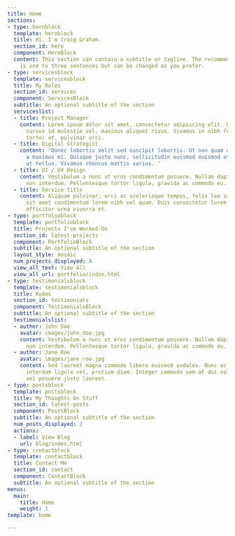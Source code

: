 ```yaml
---
title: Home
sections:
- type: heroblock
  template: heroblock
  title: Hi, I'm Craig Graham.
  section_id: hero
  component: HeroBlock
  content: This section can contain a subtitle or tagline. The recommended length
    is one to three sentences but can be changed as you prefer.
- type: servicesblock
  template: servicesblock
  title: My Roles
  section_id: services
  component: ServicesBlock
  subtitle: An optional subtitle of the section
  serviceslist:
  - title: Project Manager
    content: Lorem ipsum dolor sit amet, consectetur adipiscing elit. Donec nisl ligula,
      cursus id molestie vel, maximus aliquet risus. Vivamus in nibh fringilla, fringilla
      tortor at, pulvinar orci.
  - title: Digital Strategist
    content: 'Donec lobortis velit sed suscipit lobortis. Ut non quam metus. Nullam
      a maximus mi. Quisque justo nunc, sollicitudin euismod euismod at, tincidunt
      ut tellus. Vivamus rhoncus mattis varius. '
  - title: UI / UX Design
    content: Vestibulum a nunc ut eros condimentum posuere. Nullam dapibus quis nunc
      non interdum. Pellentesque tortor ligula, gravida ac commodo eu.
  - title: Service title
    content: Aliquam pulvinar, orci ac scelerisque tempus, felis leo sagittis justo,
      sit amet condimentum lorem nibh vel quam. Duis consectetur lorem ipsum, non
      efficitur urna viverra et.
- type: portfolioblock
  template: portfolioblock
  title: Projects I've Worked On
  section_id: latest-projects
  component: PortfolioBlock
  subtitle: An optional subtitle of the section
  layout_style: mosaic
  num_projects_displayed: 4
  view_all_text: View All
  view_all_url: portfolio/index.html
- type: testimonialsblock
  template: testimonialsblock
  title: Kudos
  section_id: testimonials
  component: TestimonialsBlock
  subtitle: An optional subtitle of the section
  testimonialslist:
  - author: John Doe
    avatar: images/john_doe.jpg
    content: Vestibulum a nunc ut eros condimentum posuere. Nullam dapibus quis nunc
      non interdum. Pellentesque tortor ligula, gravida ac commodo eu.
  - author: Jane Roe
    avatar: images/jane_roe.jpg
    content: Sed laoreet magna commodo libero euismod sodales. Nunc ac libero convallis,
      interdum ligula vel, pretium diam. Integer commodo sem at dui sollicitudin,
      vel posuere justo laoreet.
- type: postsblock
  template: postsblock
  title: My Thoughts On Stuff
  section_id: latest-posts
  component: PostsBlock
  subtitle: An optional subtitle of the section
  num_posts_displayed: 2
  actions:
  - label: View Blog
    url: blog/index.html
- type: contactblock
  template: contactblock
  title: Contact Me
  section_id: contact
  component: ContactBlock
  subtitle: An optional subtitle of the section
menus:
  main:
    title: Home
    weight: 1
template: home

---
```

